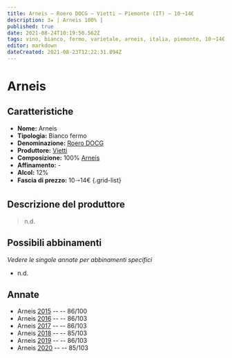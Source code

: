 ```yaml
---
title: Arneis – Roero DOCG – Vietti – Piemonte (IT) – 10🠒14€
description: 3★ | Arneis 100% | 
published: true
date: 2021-08-24T10:19:50.562Z
tags: vino, bianco, fermo, varietale, arneis, italia, piemonte, 10🠒14€, 3 stelle
editor: markdown
dateCreated: 2021-08-23T12:22:31.894Z
---
```


 # Arneis

## Caratteristiche
- **Nome:** Arneis
- **Tipologia:** Bianco fermo
- **Denominazione:** [Roero DOCG](/denominazioni/Italia/Piemonte/DOCG/Roero)
- **Produttore:** [Vietti](/produttori/Italia/Piemonte/Vietti)
- **Composizione:** 100% [Arneis](/vitigni/Italia/bacca-bianca/arneis)
- **Affinamento:** - 
- **Alcol:** 12%
- **Fascia di prezzo:** 10🠒14€
{.grid-list}

## Descrizione del produttore

> n.d.

## Possibili abbinamenti
*Vedere le singole annate per abbinamenti specifici*

- n.d.


## Annate

- Arneis [2015](vini/Italia/Piemonte/Vietti/Arneis/2015) -- <span class="star-3"></span>  -- 86/100
- Arneis [2016](vini/Italia/Piemonte/Vietti/Arneis/2016) -- <span class="star-3"></span>  -- 86/103
- Arneis [2017](vini/Italia/Piemonte/Vietti/Arneis/2017) -- <span class="star-3"></span>  -- 86/103
- Arneis [2018](vini/Italia/Piemonte/Vietti/Arneis/2018) -- <span class="star-3"></span>  -- 85/103
- Arneis [2019](vini/Italia/Piemonte/Vietti/Arneis/2019) -- <span class="star-3"></span>  -- 86/103
- Arneis [2020](vini/Italia/Piemonte/Vietti/Arneis/2020) -- <span class="star-3"></span>  -- 85/103
